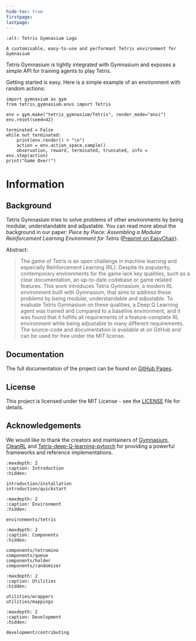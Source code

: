```yaml
---
hide-toc: true
firstpage:
lastpage:
---
```


```{project-logo} _static/logo.png
:alt: Tetris Gymnasium Logo
```

```{project-heading}
A customisable, easy-to-use and performant Tetris environment for Gymnasium
```
Tetris Gymnasium is tightly integrated with Gymnasium and exposes a simple API for training agents to play Tetris.

Getting started is easy. Here is a simple example of an environment with random actions:

```{code-block} python
import gymnasium as gym
from tetris_gymnasium.envs import Tetris

env = gym.make("tetris_gymnasium/Tetris", render_mode="ansi")
env.reset(seed=42)

terminated = False
while not terminated:
    print(env.render() + "\n")
    action = env.action_space.sample()
    observation, reward, terminated, truncated, info = env.step(action)
print("Game Over!")
```

# Information

## Background

Tetris Gymnasium tries to solve problems of other environments by being modular, understandable and adjustable. You can read more about the background in our paper: _Piece by Piece: Assembling a Modular Reinforcement Learning Environment for Tetris_ ([Preprint on EasyChair](https://easychair.org/publications/preprint/154Q)).

Abstract:

>The game of Tetris is an open challenge in machine learning and especially Reinforcement Learning (RL). Despite its popularity, contemporary environments for the game lack key qualities, such as a clear documentation, an up-to-date codebase or game related features.
This work introduces Tetris Gymnasium, a modern RL environment built with Gymnasium, that aims to address these problems by being modular, understandable and adjustable.
To evaluate Tetris Gymnasium on these qualities, a Deep Q Learning agent was trained and compared to a baseline environment, and it was found that it fulfills all requirements of a feature-complete RL environment while being adjustable to many different requirements.
The source-code and documentation is available at on GitHub and can be used for free under the MIT license.

## Documentation

The full documentation of the project can be found on [GitHub Pages](https://max-we.github.io/Tetris-Gymnasium/).

## License

This project is licensed under the MIT License - see the [LICENSE](../LICENSE) file for details.

## Acknowledgements

We would like to thank the creators and maintainers of [Gymnasium](https://github.com/Farama-Foundation/Gymnasium), [CleanRL](https://github.com/vwxyzjn/cleanrl) and [Tetris-deep-Q-learning-pytorch](https://github.com/uvipen/Tetris-deep-Q-learning-pytorch) for providing a powerful frameworks and reference implementations.

```{toctree}
:maxdepth: 2
:caption: Introduction
:hidden:

introduction/installation
introduction/quickstart
```

```{toctree}
:maxdepth: 2
:caption: Environment
:hidden:

environments/tetris
```

```{toctree}
:maxdepth: 2
:caption: Components
:hidden:

components/tetromino
components/queue
components/holder
components/randomizer
```

```{toctree}
:maxdepth: 2
:caption: Utilities
:hidden:

utilities/wrappers
utilities/mappings
```

```{toctree}
:maxdepth: 2
:caption: Development
:hidden:

development/contributing
```

